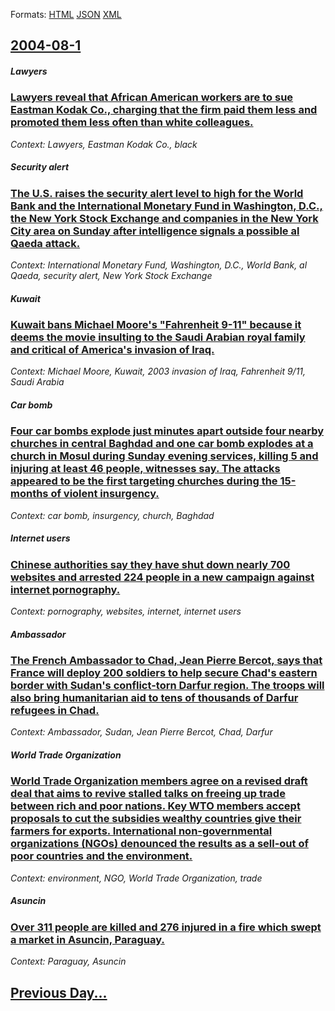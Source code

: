 
Formats: [HTML](2004/08/1/index.html)  [JSON](2004/08/1/index.json)  [XML](2004/08/1/index.xml)  

## [2004-08-1](/news/2004/08/1/index.md)

##### Lawyers
### [ Lawyers reveal that African American workers are to sue Eastman Kodak Co., charging that the firm paid them less and promoted them less often than white colleagues. ](/news/2004/08/1/lawyers-reveal-that-african-american-workers-are-to-sue-eastman-kodak-co-charging-that-the-firm-paid-them-less-and-promoted-them-less-oft.md)
_Context: Lawyers, Eastman Kodak Co., black_

##### Security alert
### [ The U.S. raises the security alert level to high for the World Bank and the International Monetary Fund in Washington, D.C., the New York Stock Exchange and companies in the New York City area on Sunday after intelligence signals a possible al Qaeda attack. ](/news/2004/08/1/the-u-s-raises-the-security-alert-level-to-high-for-the-world-bank-and-the-international-monetary-fund-in-washington-d-c-the-new-york-s.md)
_Context: International Monetary Fund, Washington, D.C., World Bank, al Qaeda, security alert, New York Stock Exchange_

##### Kuwait
### [ Kuwait bans Michael Moore's "Fahrenheit 9-11" because it deems the movie insulting to the Saudi Arabian royal family and critical of America's invasion of Iraq. ](/news/2004/08/1/kuwait-bans-michael-moore-s-fahrenheit-9-11-because-it-deems-the-movie-insulting-to-the-saudi-arabian-royal-family-and-critical-of-americ.md)
_Context: Michael Moore, Kuwait, 2003 invasion of Iraq, Fahrenheit 9/11, Saudi Arabia_

##### Car bomb
### [ Four car bombs explode just minutes apart outside four nearby churches in central Baghdad and one car bomb explodes at a church in Mosul during Sunday evening services, killing 5 and injuring at least 46 people, witnesses say. The attacks appeared to be the first targeting churches during the 15-months of violent insurgency. ](/news/2004/08/1/four-car-bombs-explode-just-minutes-apart-outside-four-nearby-churches-in-central-baghdad-and-one-car-bomb-explodes-at-a-church-in-mosul-du.md)
_Context: car bomb, insurgency, church, Baghdad_

##### Internet users
### [ Chinese authorities say they have shut down nearly 700 websites and arrested 224 people in a new campaign against internet pornography. ](/news/2004/08/1/chinese-authorities-say-they-have-shut-down-nearly-700-websites-and-arrested-224-people-in-a-new-campaign-against-internet-pornography.md)
_Context: pornography, websites, internet, internet users_

##### Ambassador
### [ The French Ambassador to Chad, Jean Pierre Bercot, says that France will deploy 200 soldiers to help secure Chad's eastern border with Sudan's conflict-torn Darfur region. The troops will also bring humanitarian aid to tens of thousands of Darfur refugees in Chad. ](/news/2004/08/1/the-french-ambassador-to-chad-jean-pierre-bercot-says-that-france-will-deploy-200-soldiers-to-help-secure-chad-s-eastern-border-with-suda.md)
_Context: Ambassador, Sudan, Jean Pierre Bercot, Chad, Darfur_

##### World Trade Organization
### [ World Trade Organization members agree on a revised draft deal that aims to revive stalled talks on freeing up trade between rich and poor nations. Key WTO members accept proposals to cut the subsidies wealthy countries give their farmers for exports. International non-governmental organizations (NGOs) denounced the results as a sell-out of poor countries and the environment. ](/news/2004/08/1/world-trade-organization-members-agree-on-a-revised-draft-deal-that-aims-to-revive-stalled-talks-on-freeing-up-trade-between-rich-and-poor.md)
_Context: environment, NGO, World Trade Organization, trade_

##### Asuncin
### [ Over 311 people are killed and 276 injured in a fire which swept a market in Asuncin, Paraguay. ](/news/2004/08/1/over-311-people-are-killed-and-276-injured-in-a-fire-which-swept-a-market-in-asuncion-paraguay.md)
_Context: Paraguay, Asuncin_

## [Previous Day...](/news/2004/07/31/index.md)

